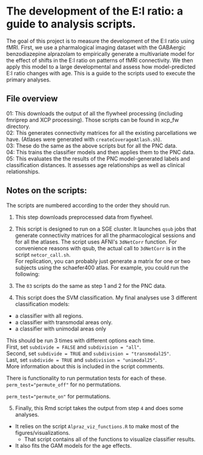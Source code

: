 # The development of the E:I ratio: a guide to analysis scripts.   
The goal of this project is to measure the development of the E:I ratio using fMRI. First, we use a pharmalogical imaging dataset with the GABAergic benzodiazepine alprazolam to empirically generate a multivariate model for the effect of shifts in the E:I ratio on patterns of fMRI connectivity. We then apply this model to a large developmental and assess how model-predicted E:I ratio changes with age. This is a guide to the scripts used to execute the primary  analyses.  

## File overview
01: This downloads the output of all the flywheel processing (including fmriprep and XCP processing). Those scripts can be found in xcp_fw directory.  
02: This generates connectivity matrices for all the existing parcellations we have. (Atlases were generated with `createCoverageAtlash.sh`).  
03: These do the same as the above scripts but for all the PNC data.  
04: This trains the classifier models and then applies them to the PNC data.  
05: This evaluates the the results of the PNC model-generated labels and classification distances. It assesses age relationships as well as clinical relationships.  


## Notes on the scripts:  
The scripts are numbered according to the order they should run.  

1. This step downloads preprocessed data from flywheel.  

2. This script is designed to run on a SGE cluster. It launches `qsub` jobs that generate connectivity matrices for all the pharmacological sessions and for all the atlases. 
The script uses AFNI's `3dNetCorr` function. For convenience reasons with qsub, the actual call to `3dNetCorr` is in the script `netcor_call.sh`.  
For replication, you can probably just generate a matrix for one or two subjects using the schaefer400 atlas. For example, you could run the following:  

3. The `03` scripts do the same as step 1 and 2 for the PNC data.  

4. This script does the SVM classification. My final analyses use 3 different classification models:  
- a classifier with all regions. 
- a classifier with transmodal areas only. 
- a classifier with unimodal areas only   

This should be run 3 times with different options each time.  
First, set `subdivide = FALSE` and `subdivision = "all"`.  
Second, set `subdivide = TRUE` and `subdivision = "transmodal25"`.  
Last, set `subdivide = TRUE` and `subdivision = "unimodal25"`.    
More information about this is included in the script comments.  

There is functionality to run permutation tests for each of these.  
`perm_test="permute_off"` for no permutations.   

`perm_test="permute_on"` for permutations.  

5. Finally, this Rmd script takes the output from step `4` and does some analyses.  
- It relies on the script `Alpraz_viz_functions.R` to make most of the figures/visualizations. 
  - That script contains all of the functions to visualize classifier results.
- It also fits the GAM models for the age effects. 

